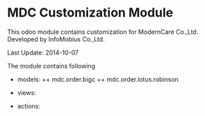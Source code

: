 MDC Customization Module
======
This odoo module contains customization for ModernCare Co.,Ltd.
Developed by InfoMobius Co.,Ltd.

Last Update: 2014-10-07

The module contains following 
+ models:
++ mdc.order.bigc
++ mdc.order.lotus.robinson

+ views:
+ actions:


